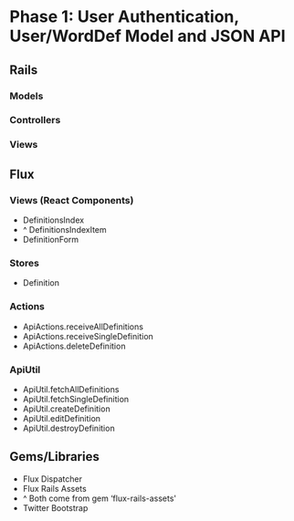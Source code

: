# Phase 1: User Authentication, User/WordDef Model and JSON API

## Rails
### Models
### Controllers
### Views

## Flux
### Views (React Components)
* DefinitionsIndex
* ^ DefinitionsIndexItem
* DefinitionForm
### Stores
* Definition

### Actions
* ApiActions.receiveAllDefinitions
* ApiActions.receiveSingleDefinition
* ApiActions.deleteDefinition

### ApiUtil
* ApiUtil.fetchAllDefinitions
* ApiUtil.fetchSingleDefinition
* ApiUtil.createDefinition
* ApiUtil.editDefinition
* ApiUtil.destroyDefinition

## Gems/Libraries
* Flux Dispatcher
* Flux Rails Assets
* ^ Both come from gem ‘flux-rails-assets'
* Twitter Bootstrap
